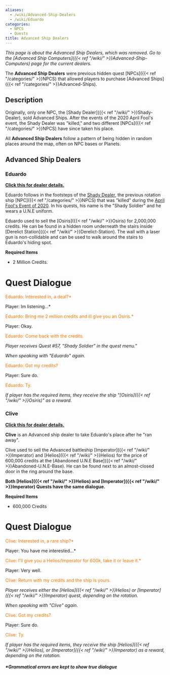 ```yaml
---
aliases:
  - /wiki/Advanced-Ship-Dealers
  - /wiki/Eduardo
categories:
  - NPCS
  - Quests
title: Advanced Ship Dealers
---
```


_This page is about the Advanced Ship Dealers, which was removed. Go to the [Advanced Ship Computers]({{< ref "/wiki/" >}}Advanced-Ship-Computers) page for the current dealers._

The **Advanced Ship Dealers** were previous hidden quest [NPCs]({{< ref "/categories/" >}}NPCS) that allowed players to purchase [Advanced Ships]({{< ref "/categories/" >}}Advanced-Ships).

## Description

Originally, only one NPC, the [Shady Dealer]({{< ref "/wiki/" >}}Shady-Dealer), sold Advanced Ships. After the events of the 2020 April Fool's event, the Shady Dealer was "killed," and two different [NPCs]({{< ref "/categories/" >}}NPCS) have since taken his place.

All **Advanced Ship Dealers** follow a pattern of being hidden in random places around the map, often on NPC bases or Planets.

## Advanced Ship Dealers

### Eduardo

<span class="mw-customtoggle-myDivision5"><u>**Click this for dealer details.**</u></span>

<div class="mw-collapsible mw-collapsed" id="mw-customcollapsible-myDivision5">

Eduardo follows in the footsteps of the [Shady Dealer](Shady_Dealer "wikilink"), the previous rotation ship [NPC]({{< ref "/categories/" >}}NPCS) that was "killed" during the [April Fool's Event of 2020](April_Fool's_Event_2020 "wikilink"). In his quests, his name is the "Shady Soldier" and he wears a U.N.E uniform.

Eduardo used to sell the [Osiris]({{< ref "/wiki/" >}}Osiris) for 2,000,000 credits. He can be found in a hidden room underneath the stairs inside [Derelict Station]({{< ref "/wiki/" >}}Derelict-Station). The wall with a laser gun is non-collidable and can be used to walk around the stairs to Eduardo's hiding spot.

**Required Items**

- 2 Million Credits.

# Quest Dialogue

<span style="color:#ee7600">Eduardo: Interested in, a deal?\*</span>

Player: Im listening...\*

<span style="color:#ee7600">Eduardo: Bring me 2 million credits and ill give you an Osiris.\*</span>

Player: Okay.

<span style="color:#ee7600">Eduardo: Come back with the credits.</span>

_Player receives Quest #57, "Shady Soldier" in the quest menu."_

_When speaking with "Eduardo" again._

<span style="color:#ee7600">Eduardo: Got my credits?</span>

Player: Sure do.

<span style="color:#ee7600">Eduardo: Ty.</span>

_If player has the required items, they receive the ship "[Osiris]({{< ref "/wiki/" >}}Osiris)" as a reward._

</div>
</div>

### Clive

<span class="mw-customtoggle-myDivision2"><u>**Click this for dealer details.**</u></span>

<div class="mw-collapsible mw-collapsed" id="mw-customcollapsible-myDivision2">

**Clive** is an Advanced ship dealer to take Eduardo's place after he "ran away".

Clive used to sell the Advanced battleship [Imperator]({{< ref "/wiki/" >}}Imperator) and [Helios]({{< ref "/wiki/" >}}Helios) for the price of 600,000 credits at the [Abandoned U.N.E Base]({{< ref "/wiki/" >}}Abandoned-U.N.E-Base). He can be found next to an almost-closed door in the ring around the base.

**Both [Helios]({{< ref "/wiki/" >}}Helios) and [Imperator]({{< ref "/wiki/" >}}Imperator) Quests have the same dialogue.**

**Required Items**

- 600,000 Credits

# Quest Dialogue

<span style="color:#ee7600">Clive: Interested in, a rare ship?\*

Player: You have me interested...\*

<span style="color:#ee7600">Clive: I'll give you a Helios/Imperator for 600k, take it or leave it.\*

Player: Very well.

<span style="color:#ee7600">Clive: Return with my credits and the ship is yours.

_Player receives either the [Helios]({{< ref "/wiki/" >}}Helios) or [Imperator]({{< ref "/wiki/" >}}Imperator) quest, depending on the rotation._

_When speaking with "Clive" again._

<span style="color:#ee7600">Clive: Got my credits?

Player: Sure do.

<span style="color:#ee7600">Clive: Ty.

_If player has the required items, they receive the ship [Helios]({{< ref "/wiki/" >}}Helios), or [Imperator]({{< ref "/wiki/" >}}Imperator) as a reward, depending on the rotation._

##### _\*Grammatical errors are kept to show true dialogue_

</div>
</div>
